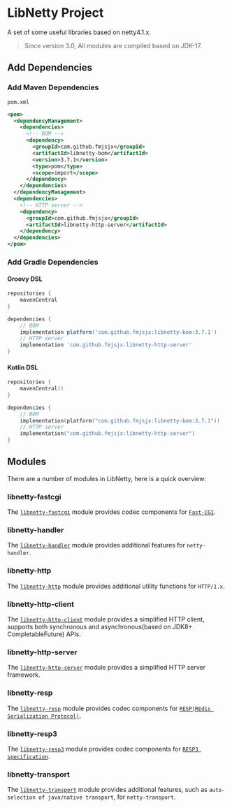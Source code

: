 # LibNetty Project

A set of some useful libraries based on netty4.1.x.

> Since version 3.0, All modules are compiled based on JDK-17.

## Add Dependencies

### Add Maven Dependencies
`pom.xml`
```xml
<pom>
  <dependencyManagement>
    <dependencies>
      <!-- BOM -->
      <dependency>
        <groupId>com.github.fmjsjx</groupId>
        <artifactId>libnetty-bom</artifactId>
        <version>3.7.1</version>
        <type>pom</type>
        <scope>import</scope>
      </dependency>
    </dependencies>
  </dependencyManagement>
  <dependencies>
    <!-- HTTP server -->
    <dependency>
      <groupId>com.github.fmjsjx</groupId>
      <artifactId>libnetty-http-server</artifactId>
    </dependency>
  </dependencies>
</pom>
```

### Add Gradle Dependencies

#### Groovy DSL
```groovy
repositories {
    mavenCentral
}

dependencies {
    // BOM
    implementation platform('com.github.fmjsjx:libnetty-bom:3.7.1')
    // HTTP server
    implementation 'com.github.fmjsjx:libnetty-http-server'
}
```

#### Kotlin DSL
```kotlin
repositories {
    mavenCentral()
}

dependencies {
    // BOM
    implementation(platform("com.github.fmjsjx:libnetty-bom:3.7.1"))
    // HTTP server
    implementation("com.github.fmjsjx:libnetty-http-server")
}
```

## Modules

There are a number of modules in LibNetty, here is a quick overview:

### libnetty-fastcgi

The [`libnetty-fastcgi`](libnetty-fastcgi) module provides codec components for [`Fast-CGI`](https://fastcgi-archives.github.io/FastCGI_Specification.html).

### libnetty-handler

The [`libnetty-handler`](libnetty-handler) module provides additional features for `netty-handler`.

### libnetty-http

The [`libnetty-http`](libnetty-http) module provides additional utility functions for `HTTP/1.x`.

### libnetty-http-client

The [`libnetty-http-client`](libnetty-http-client) module provides a simplified HTTP client, supports both synchronous and asynchronous(based on JDK8+ CompletableFuture) APIs.

### libnetty-http-server

The [`libnetty-http-server`](libnetty-http-server) module provides a simplified HTTP server framework.

### libnetty-resp

The [`libnetty-resp`](libnetty-resp) module provides codec components for [`RESP(REdis Serialization Protocol)`](https://redis.io/topics/protocol).

### libnetty-resp3

The [`libnetty-resp3`](libnetty-resp3) module provides codec components for [`RESP3 specification`](https://github.com/antirez/RESP3/blob/master/spec.md).

### libnetty-transport

The [`libnetty-transport`](libnetty-transport) module provides additional features, such as `auto-selection of java/native transport`, for `netty-transport`.

